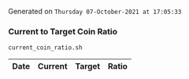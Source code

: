Generated on `Thursday 07-October-2021 at 17:05:33`

### Current to Target Coin Ratio
`current_coin_ratio.sh`

Date|Current|Target|Ratio
---|---|---|---
